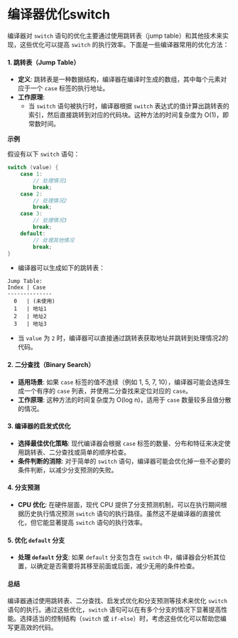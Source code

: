 # 编译器优化switch

编译器对 `switch` 语句的优化主要通过使用跳转表（jump table）和其他技术来实现，这些优化可以提高 `switch` 的执行效率。下面是一些编译器常用的优化方法：

#### 1. 跳转表（Jump Table）

* **定义**: 跳转表是一种数据结构，编译器在编译时生成的数组，其中每个元素对应于一个 `case` 标签的执行地址。
* **工作原理**:
  * 当 `switch` 语句被执行时，编译器根据 `switch` 表达式的值计算出跳转表的索引，然后直接跳转到对应的代码块。这种方法的时间复杂度为 O(1)，即常数时间。

**示例**

假设有以下 `switch` 语句：

```c
switch (value) {
    case 1:
        // 处理情况1
        break;
    case 2:
        // 处理情况2
        break;
    case 3:
        // 处理情况3
        break;
    default:
        // 处理其他情况
        break;
}
```

* 编译器可以生成如下的跳转表：

```
Jump Table:
Index | Case
--------------
  0   | (未使用)
  1   | 地址1
  2   | 地址2
  3   | 地址3
```

* 当 `value` 为 `2` 时，编译器可以直接通过跳转表获取地址并跳转到处理情况2的代码。

#### 2. 二分查找（Binary Search）

* **适用场景**: 如果 `case` 标签的值不连续（例如 1, 5, 7, 10），编译器可能会选择生成一个有序的 `case` 列表，并使用二分查找来定位对应的 `case`。
* **工作原理**: 这种方法的时间复杂度为 O(log n)，适用于 `case` 数量较多且值分散的情况。

#### 3. 编译器的启发式优化

* **选择最佳优化策略**: 现代编译器会根据 `case` 标签的数量、分布和特征来决定使用跳转表、二分查找或简单的顺序检查。
* **条件判断的消除**: 对于简单的 `switch` 语句，编译器可能会优化掉一些不必要的条件判断，以减少分支预测的失败。

#### 4. 分支预测

* **CPU 优化**: 在硬件层面，现代 CPU 提供了分支预测机制，可以在执行期间根据历史执行情况预测 `switch` 语句的执行路径。虽然这不是编译器的直接优化，但它能显著提高 `switch` 语句的执行效率。

#### 5. 优化 `default` 分支

* **处理 `default` 分支**: 如果 `default` 分支包含在 `switch` 中，编译器会分析其位置，以确定是否需要将其移至前面或后面，减少无用的条件检查。

#### 总结

编译器通过使用跳转表、二分查找、启发式优化和分支预测等技术来优化 `switch` 语句的执行。通过这些优化，`switch` 语句可以在有多个分支的情况下显著提高性能。选择适当的控制结构（`switch` 或 `if-else`）时，考虑这些优化可以帮助您编写更高效的代码。

